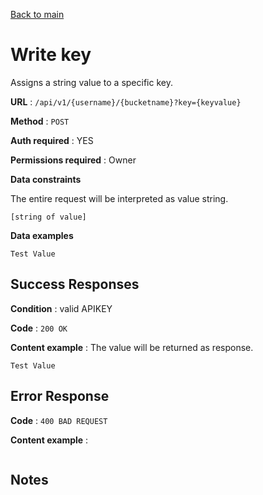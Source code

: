 [Back to main](../README.md)

# Write key

Assigns a string value to a specific key.

**URL** : `/api/v1/{username}/{bucketname}?key={keyvalue}`

**Method** : `POST`

**Auth required** : YES

**Permissions required** : Owner

**Data constraints**

The entire request will be interpreted as value string.

```
[string of value]
```

**Data examples**

```
Test Value
```

## Success Responses

**Condition** : valid APIKEY

**Code** : `200 OK`

**Content example** : The value will be returned as response.

```
Test Value
```

## Error Response

**Code** : `400 BAD REQUEST`

**Content example** :

```
```

## Notes
